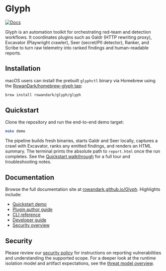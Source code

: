 # Glyph

[![Docs](https://img.shields.io/badge/docs-material-blue)](https://rowandark.github.io/Glyph/)

Glyph is an automation toolkit for orchestrating red-team and detection workflows.
It coordinates plugins such as Galdr (HTTP rewriting proxy), Excavator (Playwright
crawler), Seer (secret/PII detector), Ranker, and Scribe to turn raw telemetry into
ranked findings and human-readable reports.

## Installation

macOS users can install the prebuilt `glyphctl` binary via Homebrew using the
[RowanDark/homebrew-glyph tap](https://github.com/RowanDark/homebrew-glyph):

```bash
brew install rowandark/glyph/glyph
```

## Quickstart

Clone the repository and run the end-to-end demo target:

```bash
make demo
```

The pipeline builds fresh binaries, starts Galdr and Seer locally, captures a crawl
with Excavator, ranks any emitted findings, and renders an HTML summary. The terminal
prints the absolute path to `report.html` once the run completes. See the
[Quickstart walkthrough](https://rowandark.github.io/Glyph/quickstart/) for a full
tour and troubleshooting notes.

## Documentation

Browse the full documentation site at [rowandark.github.io/Glyph](https://rowandark.github.io/Glyph/).
Highlights include:

* [Quickstart demo](https://rowandark.github.io/Glyph/quickstart/)
* [Plugin author guide](https://rowandark.github.io/Glyph/plugins/)
* [CLI reference](https://rowandark.github.io/Glyph/cli/)
* [Developer guide](https://rowandark.github.io/Glyph/dev-guide/)
* [Security overview](https://rowandark.github.io/Glyph/security/)

## Security

Please review our [security policy](SECURITY.md) for instructions on reporting
vulnerabilities and understanding the supported scope. For a deeper look at the
runtime isolation model and artifact expectations, see the
[threat model overview](https://rowandark.github.io/Glyph/security/threat-model/).

